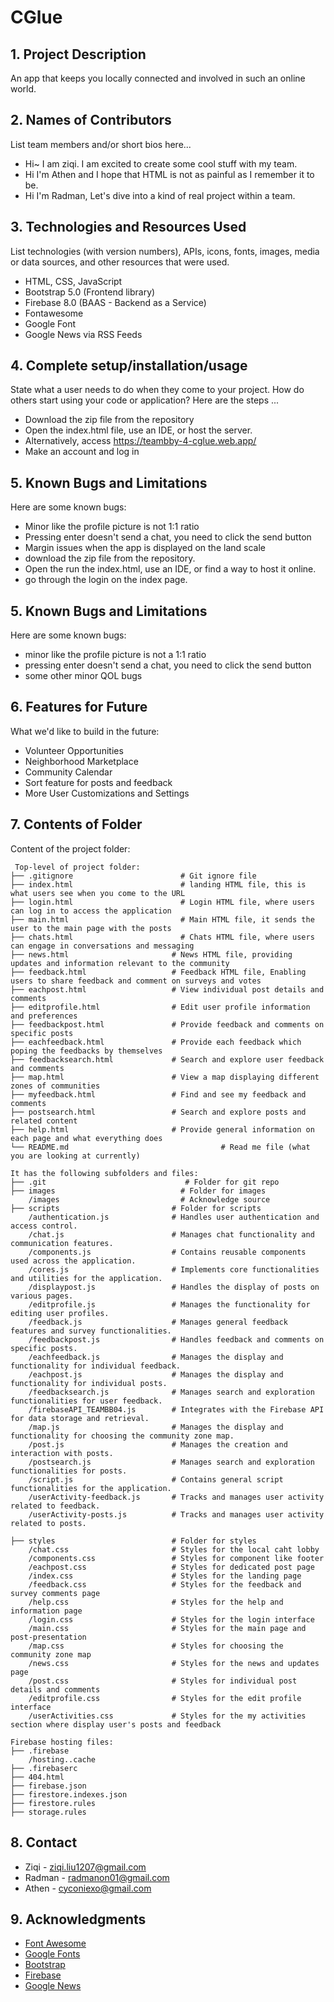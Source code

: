 # CGlue

## 1. Project Description
An app that keeps you locally connected and involved in such an online world.

## 2. Names of Contributors
List team members and/or short bios here...
* Hi~ I am ziqi. I am excited to create some cool stuff with my team.
* Hi I'm Athen and I hope that HTML is not as painful as I remember it to be.
* Hi I'm Radman, Let's dive into a kind of real project within a team.

## 3. Technologies and Resources Used
List technologies (with version numbers), APIs, icons, fonts, images, media or data sources, and other resources that were used.
* HTML, CSS, JavaScript
* Bootstrap 5.0 (Frontend library)
* Firebase 8.0 (BAAS - Backend as a Service)
* Fontawesome
* Google Font
* Google News via RSS Feeds

## 4. Complete setup/installation/usage
State what a user needs to do when they come to your project.  How do others start using your code or application?
Here are the steps ...
* Download the zip file from the repository
* Open the index.html file, use an IDE, or host the server.
* Alternatively, access https://teambby-4-cglue.web.app/
* Make an account and log in

## 5. Known Bugs and Limitations
Here are some known bugs:
* Minor like the profile picture is not 1:1 ratio
* Pressing enter doesn't send a chat, you need to click the send button
* Margin issues when the app is displayed on the land scale
* download the zip file from the repository.
* Open the run the index.html, use an IDE, or find a way to host it online.
* go through the login on the index page.

## 5. Known Bugs and Limitations
Here are some known bugs:
* minor like the profile picture is not a 1:1 ratio
* pressing enter doesn't send a chat, you need to click the send button
* some other minor QOL bugs


## 6. Features for Future
What we'd like to build in the future:
* Volunteer Opportunities
* Neighborhood Marketplace
* Community Calendar
* Sort feature for posts and feedback
* More User Customizations and Settings

## 7. Contents of Folder
Content of the project folder:

```
 Top-level of project folder: 
├── .gitignore               	      # Git ignore file
├── index.html               	      # landing HTML file, this is what users see when you come to the URL
├── login.html               	      # Login HTML file, where users can log in to access the application
├── main.html                	      # Main HTML file, it sends the user to the main page with the posts
├── chats.html               	      # Chats HTML file, where users can engage in conversations and messaging
├── news.html                       # News HTML file, providing updates and information relevant to the community
├── feedback.html                   # Feedback HTML file, Enabling users to share feedback and comment on surveys and votes
├── eachpost.html                   # View individual post details and comments
├── editprofile.html               	# Edit user profile information and preferences
├── feedbackpost.html               # Provide feedback and comments on specific posts
├── eachfeedback.html               # Provide each feedback which poping the feedbacks by themselves
├── feedbacksearch.html             # Search and explore user feedback and comments
├── map.html                        # View a map displaying different zones of communities
├── myfeedback.html                 # Find and see my feedback and comments
├── postsearch.html                 # Search and explore posts and related content
├── help.html                       # Provide general information on each page and what everything does
└── README.md				                   # Read me file (what you are looking at currently)

It has the following subfolders and files:
├── .git                    	       # Folder for git repo
├── images                   	      # Folder for images
    /images                	          # Acknowledge source
├── scripts                  	    # Folder for scripts
    /authentication.js              # Handles user authentication and access control.
    /chat.js                        # Manages chat functionality and communication features.
    /components.js                 	# Contains reusable components used across the application.
    /cores.js                      	# Implements core functionalities and utilities for the application.
    /displaypost.js                	# Handles the display of posts on various pages.
    /editprofile.js                	# Manages the functionality for editing user profiles.
    /feedback.js                   	# Manages general feedback features and survey functionalities.
    /feedbackpost.js               	# Handles feedback and comments on specific posts.
    /eachfeedback.js               	# Manages the display and functionality for individual feedback.
    /eachpost.js                   	# Manages the display and functionality for individual posts.
    /feedbacksearch.js             	# Manages search and exploration functionalities for user feedback.
    /firebaseAPI_TEAMBB04.js       	# Integrates with the Firebase API for data storage and retrieval.
    /map.js                        	# Manages the display and functionality for choosing the community zone map.
    /post.js                       	# Manages the creation and interaction with posts.
    /postsearch.js                 	# Manages search and exploration functionalities for posts.
    /script.js                     	# Contains general script functionalities for the application.
    /userActivity-feedback.js      	# Tracks and manages user activity related to feedback.
    /userActivity-posts.js         	# Tracks and manages user activity related to posts.

├── styles                   	    # Folder for styles
    /chat.css                       # Styles for the local caht lobby
    /components.css                 # Styles for component like footer
    /eachpost.css                   # Styles for dedicated post page
    /index.css                	    # Styles for the landing page
    /feedback.css                   # Styles for the feedback and survey comments page
    /help.css                       # Styles for the help and information page
    /login.css                      # Styles for the login interface
    /main.css                	    # Styles for the main page and post-presentation
    /map.css                        # Styles for choosing the community zone map
    /news.css                       # Styles for the news and updates page
    /post.css                       # Styles for individual post details and comments
    /editprofile.css                # Styles for the edit profile interface
    /userActivities.css             # Styles for the my activities section where display user's posts and feedback

Firebase hosting files: 
├── .firebase
    /hosting..cache
├── .firebaserc
├── 404.html
├── firebase.json
├── firestore.indexes.json
├── firestore.rules
├── storage.rules
```

## 8. Contact
* Ziqi - ziqi.liu1207@gmail.com
* Radman - radmanon01@gmail.com
* Athen - cyconiexo@gmail.com


## 9. Acknowledgments
* <a href="https://fontawesome.com/">Font Awesome</a>
* <a href="https://fonts.google.com/">Google Fonts</a>
* <a href="https://getbootstrap.com/">Bootstrap</a>
* <a href="https://firebase.google.com/">Firebase</a>
* <a href="https://news.google.com/">Google News</a>

